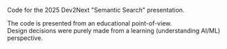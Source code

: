 Code for the 2025 Dev2Next "Semantic Search" presentation.

The code is presented from an educational point-of-view.  
Design decisions were purely made from a learning (understanding AI/ML) perspective.

